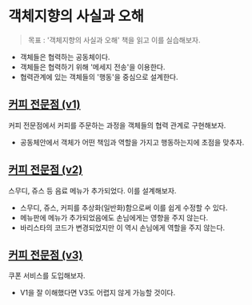 # 객체지향의 사실과 오해
> 목표 : '객체지향의 사실과 오해' 책을 읽고 이를 실습해보자.

- 객체들은 협력하는 공동체이다.
- 객체들은 협력하기 위해 '메세지 전송'을 이용한다.
- 협력관계에 있는 객체들의 '행동'을 중심으로 설계한다.

## [커피 전문점 (v1)](src/v1/Example.md)
커피 전문점에서 커피를 주문하는 과정을 객체들의 협력 관계로 구현해보자.
 - 공동체안에서 객체가 어떤 책임과 역할을 가지고 행동하는지에 초점을 맞추자.

## [커피 전문점 (v2)](src/v2/Example.md)
스무디, 쥬스 등 음료 메뉴가 추가되었다. 이를 설계해보자.
 - 스무디, 쥬스, 커피를 추상화(일반화)함으로써 이를 쉽게 수정할 수 있다.
 - 메뉴판에 메뉴가 추가되었음에도 손님에게는 영향을 주지 않는다.
 - 바리스타의 코드가 변경되었지만 이 역시 손님에게 역할을 주지 않는다.

## [커피 전문점 (v3)](src/v3/Example.md)
쿠폰 서비스를 도입해보자.
 - V1을 잘 이해했다면 V3도 어렵지 않게 가능할 것이다.

